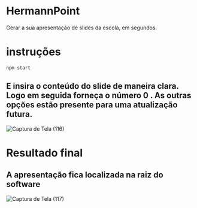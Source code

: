 # HermannPoint
Gerar a sua apresentação de slides da escola, em segundos.

# instruções
`npm start`
## E insira o conteúdo do slide de maneira clara. Logo em seguida forneça o número **0** . As outras opções estão presente para uma atualização futura.
![Captura de Tela (116)](https://user-images.githubusercontent.com/67235201/105851328-afeffe80-5fc1-11eb-8cb9-4159f5ae693e.png)
# Resultado final
## A apresentação fica localizada na raiz do software
![Captura de Tela (117)](https://user-images.githubusercontent.com/67235201/105851601-137a2c00-5fc2-11eb-8444-9bb6ea4fa3d2.png)


